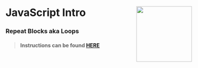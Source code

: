 # JavaScript Intro <img align="right" src="https://github.com/Learning-Fuze/prototypes_fi_part1/blob/assets/assets/images/logos/LF_LOGO.png?raw=true" width="150">
### Repeat Blocks aka Loops

>#### Instructions can be found <a href="http://lfzprototypes.com/full-immersion/js/repeat-blocks" target="_blank">HERE</a>
